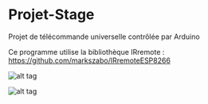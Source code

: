 # Projet-Stage
Projet de télécommande universelle contrôlée par Arduino

Ce programme utilise la bibliothèque IRremote : https://github.com/markszabo/IRremoteESP8266

![alt tag](https://user-images.githubusercontent.com/39366401/40616672-33e0d790-628c-11e8-9e54-ea32c50be104.jpg)

![alt tag](https://user-images.githubusercontent.com/39366401/40617223-feee57ea-628d-11e8-8608-f2b6cc4f1bfe.png)
